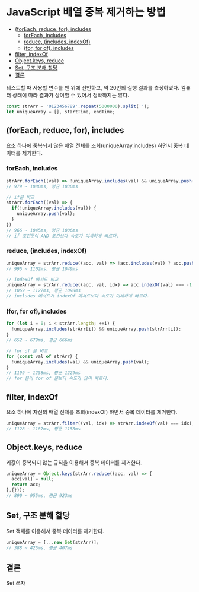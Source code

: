 # JavaScript 배열 중복 제거하는 방법


- [(forEach, reduce, for), includes](#foreach-reduce-for-includes)
  - [forEach, includes](#foreach-includes)
  - [reduce, (includes, indexOf)](#reduce-includes-indexof)
  - [(for, for of), includes](#for-for-of-includes)
- [filter, indexOf](#filter-indexof)
- [Object.keys, reduce](#objectkeys-reduce)
- [Set, 구조 분해 할당](#set-구조-분해-할당)
- [결론](#결론)

테스트할 때 사용할 변수를 맨 위에 선언하고, 약 20번의 실행 결과를 측정하였다.
컴퓨터 상태에 따라 결과가 상이할 수 있어서 정확하지는 않다.

```js
const strArr = '0123456789'.repeat(5000000).split('');
let uniqueArray = [], startTime, endTime;
```

## \(forEach, reduce, for), includes

요소 하나에 중복되지 않은 배열 전체를 조회(uniqueArray.includes) 하면서 중복 데이터를 제거한다.

### forEach, includes

```js
strArr.forEach((val) => !uniqueArray.includes(val) && uniqueArray.push(val));
// 979 ~ 1080ms, 평균 1030ms

// if문 비교
strArr.forEach((val) => {
  if(!uniqueArray.includes(val)) {
    uniqueArray.push(val);
  }
})
// 966 ~ 1045ms, 평균 1006ms
// if 조건문이 AND 조건보다 속도가 미세하게 빠르다.
```

### reduce, (includes, indexOf)

```js
uniqueArray = strArr.reduce((acc, val) => !acc.includes(val) ? acc.push(val) && acc : acc, []);
// 995 ~ 1102ms, 평균 1049ms

// indexOf 메서드 비교
uniqueArray = strArr.reduce((acc, val, idx) => acc.indexOf(val) === -1 ? acc.push(val) && acc : acc, []);
// 1069 ~ 1127ms, 평균 1098ms
// includes 메서드가 indexOf 메서드보다 속도가 미세하게 빠르다.
```

### (for, for of), includes

```js
for (let i = 0; i < strArr.length; ++i) {
  !uniqueArray.includes(strArr[i]) && uniqueArray.push(strArr[i]);
}
// 652 ~ 679ms, 평균 666ms

// for of 문 비교
for (const val of strArr) {
  !uniqueArray.includes(val) && uniqueArray.push(val);
}
// 1199 ~ 1258ms, 평균 1229ms
// for 문이 for of 문보다 속도가 많이 빠르다.
```

## filter, indexOf

요소 하나에 자신의 배열 전체를 조회(indexOf) 하면서 중복 데이터를 제거한다.

```js
uniqueArray = strArr.filter((val, idx) => strArr.indexOf(val) === idx);
// 1128 ~ 1187ms, 평균 1158ms
```

## Object.keys, reduce

키값이 중복되지 않는 규칙을 이용해서 중복 데이터를 제거한다.

```js
uniqueArray = Object.keys(strArr.reduce((acc, val) => {
  acc[val] = null;
  return acc;
},{}));
// 890 ~ 955ms, 평균 923ms
```

## Set, 구조 분해 할당

Set 객체를 이용해서 중복 데이터를 제거한다.

```js
uniqueArray = [...new Set(strArr)];
// 388 ~ 425ms, 평균 407ms
```

## 결론

Set 쓰자
